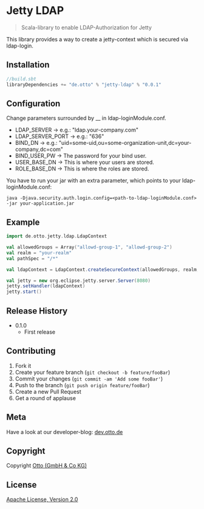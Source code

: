 # Jetty LDAP

> Scala-library to enable LDAP-Authorization for Jetty

This library provides a way to create a jetty-context which is secured via ldap-login.

## Installation

```scala
//build.sbt
libraryDependencies += "de.otto" % "jetty-ldap" % "0.0.1"
```

## Configuration
Change parameters surrounded by __ in ldap-loginModule.conf.
* LDAP_SERVER -> e.g.: "ldap.your-company.com" 
* LDAP_SERVER_PORT -> e.g.: "636"
* BIND_DN -> e.g.: "uid=some-uid,ou=some-organization-unit,dc=your-company,dc=com"
* BIND_USER_PW -> The password for your bind user.
* USER_BASE_DN -> This is where your users are stored.
* ROLE_BASE_DN -> This is where the roles are stored.

You have to run your jar with an extra parameter, which points to your ldap-loginModule.conf:
```
java -Djava.security.auth.login.config=<path-to-ldap-loginModule.conf> -jar your-application.jar
```
## Example
```scala
import de.otto.jetty.ldap.LdapContext

val allowedGroups = Array("allowd-group-1", "allowd-group-2")
val realm = "your-realm"
val pathSpec = "/*"

val ldapContext = LdapContext.createSecureContext(allowedGroups, realm, pathSpec)

val jetty = new org.eclipse.jetty.server.Server(8080)
jetty.setHandler(ldapContext)
jetty.start()
```

## Release History

* 0.1.0
    * First release

## Contributing

1. Fork it
2. Create your feature branch (`git checkout -b feature/fooBar`)
3. Commit your changes (`git commit -am 'Add some fooBar'`)
4. Push to the branch (`git push origin feature/fooBar`)
5. Create a new Pull Request
6. Get a round of applause

## Meta

Have a look at our developer-blog: [dev.otto.de](https://dev.otto.de/)

## Copyright

Copyright [Otto (GmbH & Co KG)](http://www.otto.de)

## License

[Apache License, Version 2.0](http://www.apache.org/licenses/LICENSE-2.0.txt)